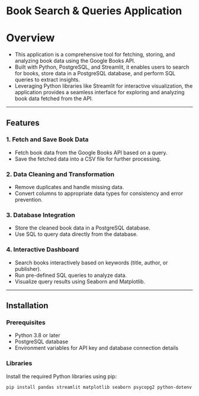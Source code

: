 # Book Search & Queries Application
# Overview
- This application is a comprehensive tool for fetching, storing, and analyzing book data using the Google Books API.
- Built with Python, PostgreSQL, and Streamlit, it enables users to search for books, store data in a PostgreSQL database, and perform SQL queries to extract insights.
- Leveraging Python libraries like Streamlit for interactive visualization, the application provides a seamless interface for exploring and analyzing book data fetched from the API.

---

## Features

### 1. **Fetch and Save Book Data**
- Fetch book data from the Google Books API based on a query.
- Save the fetched data into a CSV file for further processing.

### 2. **Data Cleaning and Transformation**
- Remove duplicates and handle missing data.
- Convert columns to appropriate data types for consistency and error prevention.

### 3. **Database Integration**
- Store the cleaned book data in a PostgreSQL database.
- Use SQL to query data directly from the database.

### 4. **Interactive Dashboard**
- Search books interactively based on keywords (title, author, or publisher).
- Run pre-defined SQL queries to analyze data.
- Visualize query results using Seaborn and Matplotlib.

---

## Installation

### Prerequisites
- Python 3.8 or later
- PostgreSQL database
- Environment variables for API key and database connection details

### Libraries
Install the required Python libraries using pip:

```bash
pip install pandas streamlit matplotlib seaborn psycopg2 python-dotenv requests sqlalchemy

